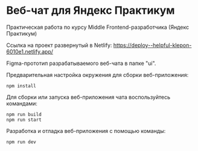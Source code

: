 # Веб-чат для Яндекс Практикум
Практическая работа по курсу Middle Frontend-разработчика (Яндекс Практикум)

Ссылка на проект развернутый в Netlify:
https://deploy--helpful-klepon-6010e1.netlify.app/

Figma-прототип разрабатываемого веб-чата в папке "ui".

Предварительная настройка окружения для сборки веб-приложения:
```
npm install
```
Для сборки или запуска веб-приложения чата воспользуйтесь командами:
```
npm run build
npm run start
```
Разработка и отладка веб-приложения с помощью команды:
```
npm run dev
```
